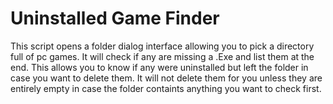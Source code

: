 # Uninstalled Game Finder

This script opens a folder dialog interface allowing you to pick a directory full of pc games. It will check if any are missing a .Exe and list them at the end. This allows you to know if any were uninstalled but left the folder in case you want to delete them. It will not delete them for you unless they are entirely empty in case the folder containts anything you want to check first.
